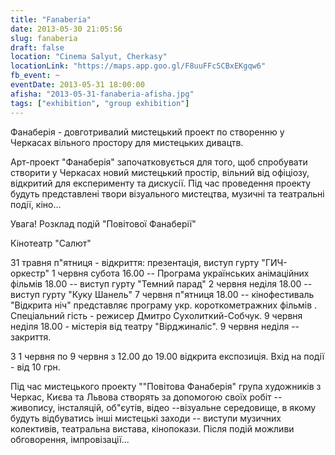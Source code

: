 ```yaml
---
title: "Fanaberia"
date: 2013-05-30 21:05:56
slug: fanaberia
draft: false
location: "Cinema Salyut, Cherkasy"
locationLink: "https://maps.app.goo.gl/F8uuFFcSCBxEKgqw6"
fb_event: ~
eventDate: 2013-05-31 18:00:00
afisha: "2013-05-31-fanaberia-afisha.jpg"
tags: ["exhibition", "group exhibition"]
---
```


Фанаберія - довготривалий мистецький проект по створенню у Черкасах вільного простору для мистецьких дивацтв.

Арт-проект "Фанаберія" започатковується для того, щоб спробувати створити у Черкасах новий мистецький простір, вільний від офіціозу, відкритий для експерименту та дискусії. Під час проведення проекту будуть представлені твори візуального мистецтва, музичні та театральні події, кіно...

 Увага! Розклад подій "Повітової Фанаберії"

Кінотеатр "Салют"

31 травня п"ятниця - відкриття: презентація, виступ гурту "ГИЧ-оркестр" 
1 червня субота 16.00 -- Програма українських 
анімаційних фільмів
18.00 -- виступ гурту "Темний парад"
2 червня неділя 18.00 -- виступ гурту "Куку Шанель"
7 червня п"ятниця 18.00 -- кінофестиваль "Відкрита ніч" представляє програму укр. короткометражних фільмів . Спеціальний гість - режисер Дмитро Сухолиткий-Собчук.
9 червня неділя 18.00 - містерія від театру "Вірджиналіс". 
9 червня неділя -- закриття.


З 1 червня по 9 червня з 12.00 до 19.00 відкрита експозиція. 
Вхід на події - від 10 грн.

 Під час мистецького проекту ""Повітова Фанаберія" група художників з Черкас, Києва та Львова створять за допомогою своїх робіт -- живопису, інсталяцій, об"єутів, відео --візуальне середовище, в якому будуть відбуватись інші мистецькі заходи -- виступи музичних колективів, театральна вистава, кінопокази. Після подій можливи обговорення, імпровізації...
